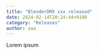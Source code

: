 ```yaml
---
title: "BlenderDMX xxx released"
date: 2024-02-14T20:24:44+0100
category: "Releases"
author: aaa
---
```


Lorem ipsum

